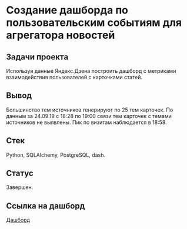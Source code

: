 # Создание дашборда по пользовательским событиям для агрегатора новостей

## Задачи проекта  

Используя данные Яндекс.Дзена построить дашборд с метриками взаимодействия пользователей с карточками статей.

## Вывод

Большинство тем источников генерируют по 25 тем карточек. По данным за 24.09.19 с 18:28 по 19:00 связи тем карточек с темами источников не выявлены. Пик по визитам наблюдается в 18:58.

## Стек

Python, SQLAlchemy, PostgreSQL, dash.

## Статус

Завершен.

## Ссылка на дашборд

[Дашборд](https://public.tableau.com/profile/anastasiya4333#!/vizhome/Dashbord_15988807722150/sheet4?publish=yes)
